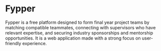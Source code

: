 # Fypper
Fypper is a free platform designed to form final year project teams by matching compatible teammates, connecting with supervisors who have relevant expertise, and securing industry sponsorships and mentorship opportunities. It is a web application made with a strong focus on user-friendly experience.
